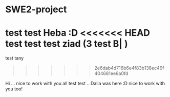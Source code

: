 # SWE2-project
test test Heba :D 
<<<<<<< HEAD
test test test ziad (3 test B| )
=======
test tany 
>>>>>>> 2e6dab4d716b6e4f83b138ec49f404681ee6a0fd

Hi ... nice to work with you all
test test .. Dalia was here :D nice to work with you too!